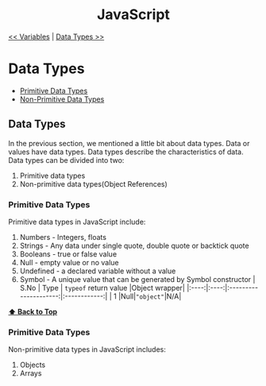 <div align="center">
  <h1>JavaScript</h1>
</div>

[<< Variables](../02_variables/variables.md) | [Data Types >>](../dataTypes/dataTypes.md)

# Data Types

- [Primitive Data Types](#primitive-data-types)
- [Non-Primitive Data Types](#non-primitive-data-types)

## Data Types

In the previous section, we mentioned a little bit about data types. Data or values have data types. Data types describe the characteristics of data. Data types can be divided into two:

1. Primitive data types
2. Non-primitive data types(Object References)

### Primitive Data Types

Primitive data types in JavaScript include:

1.  Numbers - Integers, floats
2.  Strings - Any data under single quote, double quote or backtick quote
3.  Booleans - true or false value
4.  Null - empty value or no value
5.  Undefined - a declared variable without a value
6.  Symbol - A unique value that can be generated by Symbol constructor
    | S.No | Type | `typeof` return value |Object wrapper|
    |:----:|:----:|:---------------------:|:------------:|
    |  1   |Null|`"object"`|N/A|
 

**[⬆ Back to Top](#Data-Types)**

### Primitive Data Types

Non-primitive data types in JavaScript includes:

1. Objects
2. Arrays
